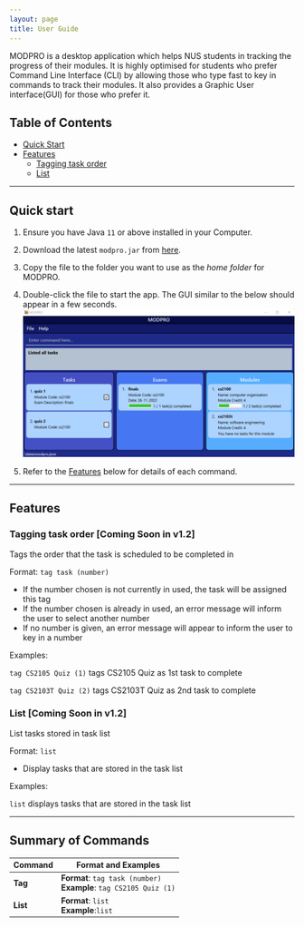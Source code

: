 ```yaml
---
layout: page
title: User Guide
---
```


MODPRO is a desktop application which helps NUS students in tracking the progress of their modules. It is highly optimised for students who prefer Command Line Interface (CLI) by allowing those who type fast to key in commands to track their modules. It also provides a Graphic User interface(GUI) for those who prefer it.

## Table of Contents
- [Quick Start](#quick-start)
- [Features](#features)
   - [Tagging task order](#tagging-task-order-coming-soon-in-v12)
   - [List](#list-coming-soon-in-v2)
--------------------------------------------------------------------------------------------------------------------

## Quick start 

1. Ensure you have Java `11` or above installed in your Computer.

2. Download the latest `modpro.jar` from [here](https://github.com/AY2223S1-CS2103T-F11-2/tp).

3. Copy the file to the folder you want to use as the _home folder_ for MODPRO.

4. Double-click the file to start the app. The GUI similar to the below should appear in a few seconds. <br>
   ![Ui](images/Ui.png)

5. Refer to the [Features](#features) below for details of each command.

--------------------------------------------------------------------------------------------------------------------

## Features

### Tagging task order [Coming Soon in v1.2]
Tags the order that the task is scheduled to be completed in

Format: `tag task (number)`
* If the number chosen is not currently in used, the task will be assigned this tag
* If the number chosen is already in used, an error message will inform the user to select another number
* If no number is given, an error message will appear to inform the user to key in a number

Examples:

`tag CS2105 Quiz (1)` tags CS2105 Quiz as 1st task to complete

`tag CS2103T Quiz (2)` tags CS2103T Quiz as 2nd task to complete


### List [Coming Soon in v1.2]
List tasks stored in task list

Format: `list`
* Display tasks that are stored in the task list

Examples:

`list` displays tasks that are stored in the task list



--------------------------------------------------------------------------------------------------------------------

## Summary of Commands

| Command  | Format and Examples                                                     |
|----------|-------------------------------------------------------------------------|
| **Tag**  | **Format**: `tag task (number)`<br/> **Example**: `tag CS2105 Quiz (1)` |
| **List** | **Format**: `list`<br/> **Example**:`list`                               |


